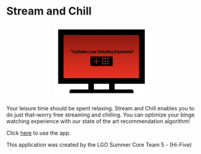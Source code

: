 # Stream and Chill

<p align="center">
  <img src="https://github.com/TaylorFacen/Streaming-and-Chill/blob/main/src/images/logo.png" alt="Stream and Chill logo" width = "250"/>
</p>

Your leisure time should be spent relaxing. Stream and Chill enables you to do just that–worry free streaming and chilling. You can optimize your binge watching experience with our state of the art recommendation algorithm!

Click [here](https://streamandchill.app) to use the app. 

This application was created by the LGO Summer Core Team 5 - (Hi-Five)

